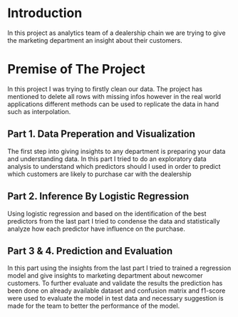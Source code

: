 # Introduction

In this project as analytics team of a dealership chain we are trying to give the marketing department an insight about their customers.

# Premise of The Project
In this project I was trying to firstly clean our data. The project has mentioned to delete all rows with missing infos however in the real world applications different methods can be used to replicate the data in hand such as interpolation.
## Part 1. Data Preperation and Visualization
The first step into giving insights to any department is preparing your data and understanding data. In this part I tried to do an exploratory data analysis to understand which predictors should I used in order to predict which customers are likely to purchase car with the dealership
## Part 2. Inference By Logistic Regression
Using logistic regression and based on the identification of the best predictors from the last part I tried to condense the data and statistically analyze how each predictor have influence on the purchase.
## Part 3 & 4. Prediction and Evaluation
In this part using the insights from the last part I tried to trained a regression model and give insights to marketing department about newcomer customers. To further evaluate and validate the results the prediction has been done on already available dataset and confusion matrix and f1-score were used to evaluate the model in test data and necessary suggestion is made for the team to better the performance of the model.